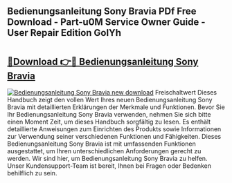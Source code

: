 ## Bedienungsanleitung Sony Bravia PDf Free Download - Part-u0M Service Owner Guide - User Repair Edition GoIYh

# <h2><a href="http://df34iyk.blite.top/?on=Bedienungsanleitung+Sony+Bravia">🔗Download 👉🔴 Bedienungsanleitung Sony Bravia</a></h2>

[![Bedienungsanleitung Sony Bravia new download](https://i.imgur.com/lujVjoI.png)](http://df34iyk.blite.top/?on=Bedienungsanleitung+Sony+Bravia)
Freischaltwert Dieses Handbuch zeigt den vollen Wert Ihres neuen Bedienungsanleitung Sony Bravia mit detaillierten Erklärungen der Merkmale und Funktionen. Bevor Sie Ihr Bedienungsanleitung Sony Bravia verwenden, nehmen Sie sich bitte einen Moment Zeit, um dieses Handbuch sorgfältig zu lesen. Es enthält detaillierte Anweisungen zum Einrichten des Produkts sowie Informationen zur Verwendung seiner verschiedenen Funktionen und Fähigkeiten. Dieses Bedienungsanleitung Sony Bravia ist mit umfassenden Funktionen ausgestattet, um Ihren unterschiedlichen Anforderungen gerecht zu werden. Wir sind hier, um Bedienungsanleitung Sony Bravia zu helfen. Unser Kundensupport-Team ist bereit, Ihnen bei Fragen oder Bedenken behilflich zu sein.
